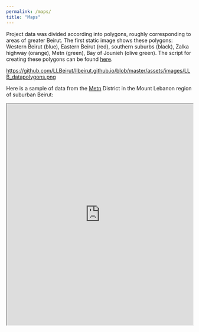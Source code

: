 ```yaml
---
permalink: /maps/
title: "Maps"
---
```


Project data was divided according into polygons, roughly corresponding to areas of greater Beirut. The first static image shows these polygons: Western Beirut (blue), Eastern Beirut (red), southern suburbs (black), Zalka highway (orange), Metn (green), Bay of Jounieh (olive green). The script for creating these polygons can be found [here](https://github.com/LLBeirut/llbeirut.github.io/blob/master/assets/scripts/LLB_polygons.R).  

https://github.com/LLBeirut/llbeirut.github.io/blob/master/assets/images/LLB_datapolygons.png

Here is a sample of data from the [Metn](https://en.wikipedia.org/wiki/Matn_District) District in the Mount Lebanon region of suburban Beirut: 

<iframe src="https://llbeirut.github.io/assets/webapps/Metn/#13/33.9221/35.6341" width="100%" height="600"></iframe>

